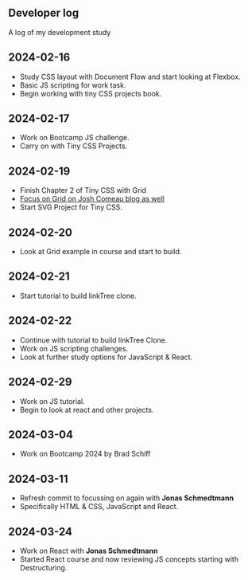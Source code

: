 ## Developer log

A log of my development study

## 2024-02-16

- Study CSS layout with Document Flow and start looking at Flexbox.
- Basic JS scripting for work task.
- Begin working with tiny CSS projects book.

## 2024-02-17

- Work on Bootcamp JS challenge.
- Carry on with Tiny CSS Projects.

## 2024-02-19

- Finish Chapter 2 of Tiny CSS with Grid
- [Focus on Grid on Josh Comeau blog as well](https://www.joshwcomeau.com/css/interactive-guide-to-grid)
- Start SVG Project for Tiny CSS.

## 2024-02-20

- Look at Grid example in course and start to build.

## 2024-02-21

- Start tutorial to build linkTree clone.

## 2024-02-22

- Continue with tutorial to build linkTree Clone.
- Work on JS scripting challenges.
- Look at further study options for JavaScript & React.

## 2024-02-29

- Work on JS tutorial.
- Begin to look at react and other projects.

## 2024-03-04

- Work on Bootcamp 2024 by Brad Schiff

## 2024-03-11

- Refresh commit to focussing on again with **Jonas Schmedtmann**
- Specifically HTML & CSS, JavaScript and React.

## 2024-03-24

- Work on React with **Jonas Schmedtmann**
- Started React course and now reviewing JS concepts starting with Destructuring.
